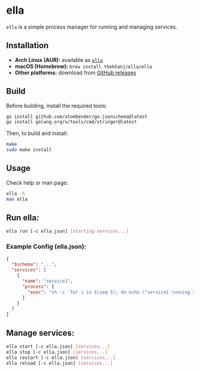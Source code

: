 # ella

`ella` is a simple process manager for running and managing services.

## Installation

- **Arch Linux (AUR):** available as [`ella`](https://aur.archlinux.org/packages/ella)
- **macOS (Homebrew):** `brew install thekhanj/ella/ella`
- **Other platforms:** download from [GitHub releases](https://github.com/thekhanj/ella/releases)

## Build

Before building, install the required tools:

```sh
go install github.com/atombender/go-jsonschema@latest
go install golang.org/x/tools/cmd/stringer@latest
```

Then, to build and install:

```sh
make
sudo make install
```

## Usage

Check help or man page:

```sh
ella -h
man ella
```

## Run ella:

```sh
ella run [-c ella.json] [starting-services...]
```

### Example Config (ella.json):
```json
{
  "$schema": "...",
  "services": [
    {
      "name": "service1",
      "process": {
        "exec": "sh -c 'for i in $(seq 5); do echo \"service1 running $i\"; sleep 1; done'"
      }
    }
  ]
}
```

## Manage services:

```sh
ella start [-c ella.json] [services...]
ella stop [-c ella.json] [services...]
ella restart [-c ella.json] [services...]
ella reload [-c ella.json] [services...]
```
